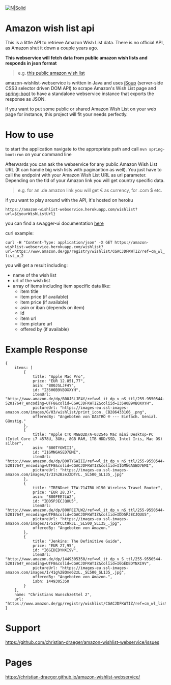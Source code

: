 [![N|Solid](https://travis-ci.org/christian-draeger/amazon-wishlist-webservice.svg?branch=master)](https://travis-ci.org/christian-draeger/amazon-wishlist-webservice)

# Amazon wish list api
This is a little API to retrieve Amazon Wish List data. There is no official API, as Amazon shut it down a couple years ago.

**This webservice will fetch data from public amazon wish lists and responds in json format**
>e.g. [this public amazon wish list]

amazon-wishlist-webservice is written in Java and uses [jSoup](https://jsoup.org/) (server-side CSS3 selector driven DOM API) to scrape Amazon's Wish List page and [spring-boot](https://projects.spring.io/spring-boot/) to have a standalone webservice instance that exports the response as JSON.

if you want to put some public or shared Amazon Wish List on your web page for instance, this project will fit your needs perfectly.

How to use
==========
to start the application navigate to the appropriate path and call
`mvn spring-boot:run`
on your command line 

Afterwards you can ask the webservice for any public Amazon Wish List URL 
(It can handle big wish lists with paginantion as well).
You just have to call the endpoint with your Amazon Wish List URL as url parameter.
Depending on the tld of your Amazon link you will get country specific data.
> e.g. for an .de amazon link you will get € as currency, for .com $ etc.

if you want to play around with the API, it's hosted on heroku

`https://amazon-wishlist-webservice.herokuapp.com/wishlist?url=${yourWishListUrl}`

you can find a swagger-ui documentation [here](https://amazon-wishlist-webservice.herokuapp.com/swagger-ui.html#!/amazon-wish-list-controller/get_wish_list_by_urlUsingGET)

curl example:

`curl -H "Content-Type: application/json" -X GET https://amazon-wishlist-webservice.herokuapp.com/wishlist?url=https://www.amazon.de/gp/registry/wishlist/CGACJDFKWTIZ/ref=cm_wl_list_o_2`

you will get a result including:
* name of the wish list
* url of the wish list
* array of items including item specific data like:
  * item title
  * item price (if available)
  * item price (if available)
  * asin or iban (depends on item)
  * id
  * item url
  * item picture url
  * offered by (if available)
  
Example Response
==========

```
{
    items: [
        {
            title: "Apple Mac Pro",
            price: "EUR 12.851,77",
            asin: "B00JSLJF4Y",
            id: "I35H0B9VBOXXYH",
            itemUrl: "http://www.amazon.de/dp/B00JSLJF4Y/ref=wl_it_dp_v_nS_ttl/255-9550544-5201764?_encoding=UTF8&colid=CGACJDFKWTIZ&coliid=I35H0B9VBOXXYH",
            pictureUrl: "https://images-eu.ssl-images-amazon.com/images/G/03/wishlist/print_icon._CB286433166_.png",
            offeredBy: "Angeboten von DASTRO ® --- Einfach. Genial. Günstig."
        },
        {
            title: "Apple CTO MGEQ2D/A-03254​6 Mac mini Desktop-PC (Intel Core i7 4578U, 3GHz, 8GB RAM, 1TB HDD/SSD, Intel Iris, Mac OS) silber",
            asin: "B00TYGWIII",
            id: "I1GMNGASED7EMI",
            itemUrl: "http://www.amazon.de/dp/B00TYGWIII/ref=wl_it_dp_v_nS_ttl/255-9550544-5201764?_encoding=UTF8&colid=CGACJDFKWTIZ&coliid=I1GMNGASED7EMI",
            pictureUrl: "https://images-eu.ssl-images-amazon.com/images/I/31%2BzeJZDTrL._SL500_SL135_.jpg"
        },
        {
            title: "TRENDnet TEW-714TRU N150 Wireless Travel Router",
            price: "EUR 28,37",
            asin: "B00FEE7LW2",
            id: "IDD5PJECJQUU5",
            itemUrl: "http://www.amazon.de/dp/B00FEE7LW2/ref=wl_it_dp_v_nS_ttl/255-9550544-5201764?_encoding=UTF8&colid=CGACJDFKWTIZ&coliid=IDD5PJECJQUU5",
            pictureUrl: "https://images-eu.ssl-images-amazon.com/images/I/51kPCLt9k3L._SL500_SL135_.jpg",
            offeredBy: "Angeboten von Amazon."
        },
        {
            title: "Jenkins: The Definitive Guide",
            price: "EUR 27,95",
            id: "I6GEDEDYNXI9V",
            itemUrl: "http://www.amazon.de/dp/1449305350/ref=wl_it_dp_v_S_ttl/255-9550544-5201764?_encoding=UTF8&colid=CGACJDFKWTIZ&coliid=I6GEDEDYNXI9V",
            pictureUrl: "https://images-eu.ssl-images-amazon.com/images/I/41g%2BQme62zL._SL500_SL135_.jpg",
            offeredBy: "Angeboten von Amazon.",
            isbn: 1449305350
        }
    ],
    name: "Christians Wunschzettel 2",
    url: "https://www.amazon.de/gp/registry/wishlist/CGACJDFKWTIZ/ref=cm_wl_list_o_2"
}
```
[this public amazon wish list]: <https://www.amazon.de/gp/registry/wishlist/CGACJDFKWTIZ/ref=cm_wl_list_o_2?>


Support
=======

https://github.com/christian-draeger/amazon-wishlist-webservice/issues

Pages
=======

https://christian-draeger.github.io/amazon-wishlist-webservice/


